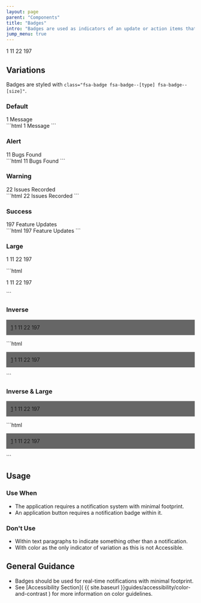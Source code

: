 ```yaml
---
layout: page
parent: "Components"
title: "Badges"
intro: "Badges are used as indicators of an update or action items that have yet to be completed."
jump_menu: true
---
```


<div class="ds-preview">
  <p>
    <span class="fsa-badge">1</span>
    <span class="fsa-badge fsa-badge--alert">11</span>
    <span class="fsa-badge fsa-badge--warning">22</span>
    <span class="fsa-badge fsa-badge--success">197</span>
  </p>
</div>

## Variations

Badges are styled with `class="fsa-badge fsa-badge--[type] fsa-badge--[size]"`.

### Default

<div class="ds-preview">
  <span class="fsa-badge">1</span> Message
</div>
```html
<span class="fsa-badge">1</span> Message
```

### Alert

<div class="ds-preview">
  <span class="fsa-badge fsa-badge--alert">11</span> Bugs Found
</div>
```html
<span class="fsa-badge fsa-badge--alert">11</span> Bugs Found
```

### Warning

<div class="ds-preview">
  <span class="fsa-badge fsa-badge--warning">22</span> Issues Recorded
</div>
```html
<span class="fsa-badge fsa-badge--warning">22</span> Issues Recorded
```

### Success

<div class="ds-preview">
  <span class="fsa-badge fsa-badge--success">197</span> Feature Updates
</div>
```html
<span class="fsa-badge fsa-badge--success">197</span> Feature Updates
```

### Large

<div class="ds-preview">
  <p>
    <span class="fsa-badge fsa-badge--large">1</span>
    <span class="fsa-badge fsa-badge--large fsa-badge--alert">11</span>
    <span class="fsa-badge fsa-badge--large fsa-badge--warning">22</span>
    <span class="fsa-badge fsa-badge--large fsa-badge--success">197</span>
  </p>
</div>
```html
<p>
  <span class="fsa-badge fsa-badge--large">1</span>
  <span class="fsa-badge fsa-badge--large fsa-badge--alert">11</span>
  <span class="fsa-badge fsa-badge--large fsa-badge--warning">22</span>
  <span class="fsa-badge fsa-badge--large fsa-badge--success">197</span>
</p>
```

### Inverse


<div class="ds-preview">
  <p style="background-color: #666; padding: 12px">
    <a class="fsa-badge fsa-badge--inverse" href="link/to/asdfasdf.html">1</a>
    <span class="fsa-badge fsa-badge--inverse">1</span>
    <span class="fsa-badge fsa-badge--inverse">11</span>
    <span class="fsa-badge fsa-badge--inverse">22</span>
    <span class="fsa-badge fsa-badge--inverse">197</span>
  </p>
</div>
```html
<p style="background-color: #666; padding: 12px">
  <a class="fsa-badge fsa-badge--inverse" href="link/to/asdfasdf.html">1</a>
  <span class="fsa-badge fsa-badge--inverse">1</span>
  <span class="fsa-badge fsa-badge--inverse">11</span>
  <span class="fsa-badge fsa-badge--inverse">22</span>
  <span class="fsa-badge fsa-badge--inverse">197</span>
</p>
```

### Inverse & Large


<div class="ds-preview">
  <p style="background-color: #666; padding: 12px">
    <a class="fsa-badge fsa-badge--large fsa-badge--inverse" href="link/to/asdfasdf.html">1</a>
    <span class="fsa-badge fsa-badge--large fsa-badge--inverse">1</span>
    <span class="fsa-badge fsa-badge--large fsa-badge--inverse">11</span>
    <span class="fsa-badge fsa-badge--large fsa-badge--inverse">22</span>
    <span class="fsa-badge fsa-badge--large fsa-badge--inverse">197</span>
  </p>
</div>
```html
<p style="background-color: #666; padding: 12px">
  <a class="fsa-badge fsa-badge--large fsa-badge--inverse" href="link/to/asdfasdf.html">1</a>
  <span class="fsa-badge fsa-badge--large fsa-badge--inverse">1</span>
  <span class="fsa-badge fsa-badge--large fsa-badge--inverse">11</span>
  <span class="fsa-badge fsa-badge--large fsa-badge--inverse">22</span>
  <span class="fsa-badge fsa-badge--large fsa-badge--inverse">197</span>
</p>
```

## Usage

### Use When

* The application requires a notification system with minimal footprint.
* An application button requires a notification badge within it.

### Don't Use

* Within text paragraphs to indicate something other than a notification.
* With color as the only indicator of variation as this is not Accessible.

## General Guidance

* Badges should be used for real-time notifications with minimal footprint.
* See [Accessibility Section]( {{ site.baseurl }}guides/accessibility/color-and-contrast ) for more information on color guidelines.
